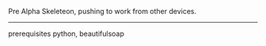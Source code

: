 Pre Alpha Skeleteon,
pushing to work from other devices.


___
prerequisites python, beautifulsoap


